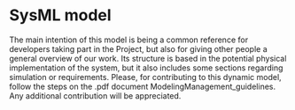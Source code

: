 # SysML model

The main intention of this model is being a common reference for developers taking part in the Project, but also for giving other people a general overview of our work.
Its structure is based in the potential physical implementation of the system, but it also includes some sections regarding simulation or requirements.
Please, for contributing to this dynamic model, follow the steps on the .pdf document ModelingManagement_guidelines.
Any additional contribution will be appreciated.

